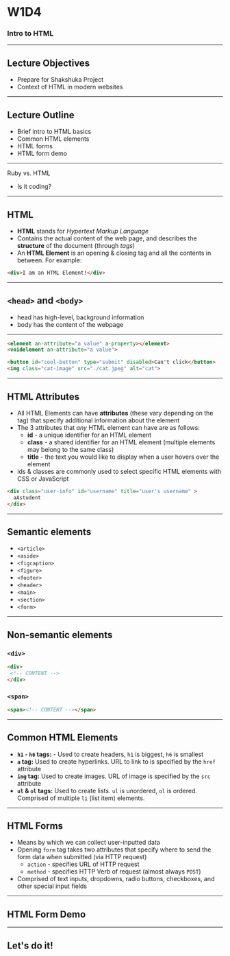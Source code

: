 
# W1D4
### Intro to HTML

---

## Lecture Objectives

* Prepare for Shakshuka Project
* Context of HTML in modern websites

---

## Lecture Outline

* Brief intro to HTML basics
* Common HTML elements
* HTML forms
* HTML form demo

---

Ruby vs. HTML

* Is it coding?

---

## HTML

* **HTML** stands for _Hypertext Markup Language_
* Contains the actual content of the web page, and describes the **structure** of the document (through _tags_)
* An **HTML Element** is an opening & closing tag and all the contents in between. For example:

```html
<div>I am an HTML Element!</div>
```

---

## `<head>` and `<body>`
  
* head has high-level, background information
* body has the content of the webpage
  
---

```html
<element an-attribute="a value" a-property></element>
<voidelement an-attribute="a value">

<button id="cool-button" type="submit" disabled>Can't click</button>
<img class="cat-image" src="./cat.jpeg" alt="cat">
```

---

## HTML Attributes

* All HTML Elements can have **attributes** (these vary depending on the tag) that specify additional information about the element
* The 3 attributes that _any_ HTML element can have are as follows:
  * **id** - a unique identifier for an HTML element
  * **class** - a shared identifier for an HTML element (multiple elements may belong to the same class)
  * **title** - the text you would like to display when a user hovers over the element
* ids & classes are commonly used to select specific HTML elements with CSS or JavaScript

```html
<div class="user-info" id="username" title="user's username" >
  aAstudent
</div>
```

---

## Semantic elements

* `<article>`
* `<aside>`
* `<figcaption>`
* `<figure>`
* `<footer>`
* `<header>`
* `<main>`
* `<section>`
* `<form>`

---

## Non-semantic elements

### `<div>`

```html
<div>
 <!-- CONTENT -->
</div>
```

### `<span>`

```html
<span><!-- CONTENT --></span>
```

---

## Common HTML Elements

* **`h1` - `h6` tags:** - Used to create headers, `h1` is biggest, `h6` is smallest
* **`a` tag:** Used to create hyperlinks. URL to link to is specified by the `href` attribute
* **`img` tag:** Used to create images. URL of image is specified by the `src` attribute
* **`ul` & `ol` tags:** Used to create lists. `ul` is unordered, `ol` is ordered. Comprised of multiple `li` (list item) elements.

---

## HTML Forms

* Means by which we can collect user-inputted data
* Opening `form` tag takes two attributes that specify where to send the form data when submitted (via HTTP request)
  * `action` - specifies URL of HTTP request
  * `method` - specifies HTTP Verb of request (almost always `POST`)
* Comprised of text inputs, dropdowns, radio buttons, checkboxes, and other special input fields

---

## HTML Form Demo

---

## Let's do it!